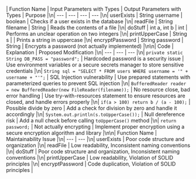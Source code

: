 | Function Name | Input Parameters with Types | Output Parameters with Types | Purpose |\n| --- | --- | --- | --- |\n| userExists | String username | boolean | Checks if a user exists in the database |\n| readFile | String filename | String | Reads the contents of a file |\n| doStuff | int a, int b | int | Performs an unclear operation on two integers |\n| printUpperCase | String s |  | Prints a string in uppercase |\n| encryptPassword | String password | String | Encrypts a password (not actually implemented) |\n\n| Code | Explanation | Proposed Modification |\n| --- | --- | --- |\n| `private static String DB_PASS = "password";` | Hardcoded password is a security issue | Use environment variables or a secure secrets manager to store sensitive credentials |\n| `String sql = "SELECT * FROM users WHERE username = '" + username + "'";` | SQL Injection vulnerability | Use prepared statements with parameterized queries to prevent SQL injection |\n| `BufferedReader reader = new BufferedReader(new FileReader(filename));` | No resource close, bad error handling | Use try-with-resources statement to ensure resources are closed, and handle errors properly |\n| `if(a > 100) return b / (a - 100);` | Possible divide by zero | Add a check for division by zero and handle it accordingly |\n| `System.out.println(s.toUpperCase());` | Null dereference risk | Add a null check before calling `toUpperCase()` method |\n| `return password;` | Not actually encrypting | Implement proper encryption using a secure encryption algorithm and library |\n\n| Function Name | Maintainability Issue |\n| --- | --- |\n| userExists | Poor code structure and organization |\n| readFile | Low readability, Inconsistent naming conventions |\n| doStuff | Poor code structure and organization, Inconsistent naming conventions |\n| printUpperCase | Low readability, Violation of SOLID principles |\n| encryptPassword | Code duplication, Violation of SOLID principles |